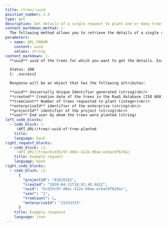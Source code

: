 ```yaml
---
title: /tree/:uuid
position_number: 1.4
type: get
description: Get details of a single request to plant one or many trees
content_markdown_method: |-
  The following method allows you to retrieve the details of a single request to plant trees.
parameters:
  - name: URL_PARAM
    content: uuid
    values: string
content_markdown: |-
  **uuid** uuid of the trees for which you want to get the details. Example of an uuid: eef9f369-9ae0-45b8-ab07-10650f53a71e (uuids are 36 digits long)

  Status: 200
  {: .success}

  Response will be an object that has the following attributes:

  **uuid** Universally Unique Identifier generated (string)<br/>
  **created** Creation date of the trees in the RaaS database (ISO 8601 Date and Time format)<br/>
  **treeCount** Number of trees requested to plant (integer)<br/>
  **enterpriseId** identifier of the enterprise (string)<br/>
  **projectId** identifier of the project (string)<br/>
  **user** End user by whom the trees were planted (string)
left_code_blocks:
  - code_block: |-
     !API_URL!/tree/:uuid-of-tree-planted
    title:
    language: bash
right_request_blocks:
  - code_block: |1-
     !API_URL!/tree/bcd35c97-d66c-412e-89ae-ecbac0f629ac
    title: Example request
    language: bash
right_code_blocks:
  - code_block: |2-
      {
        "projectId": "81818182",
        "created": "2020-04-11T18:01:40.441Z",
        "uuid": "bcd35c97-d66c-412e-89ae-ecbac0f629ac",
        "user": "1",
        "treeCount": 1,
        "enterpriseId": "33333333"
      }
    title: Example response
    language: json
---
```


